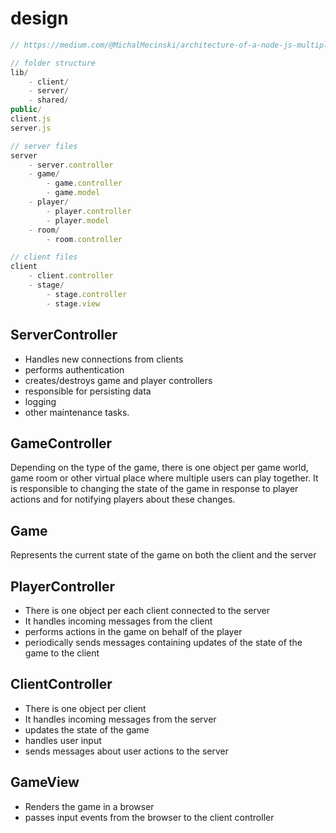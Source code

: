 # design

```js
// https://medium.com/@MichalMecinski/architecture-of-a-node-js-multiplayer-game-a9365356cb9

// folder structure
lib/
    - client/
    - server/
    - shared/
public/
client.js
server.js

// server files
server
    - server.controller
    - game/
        - game.controller
        - game.model
    - player/
        - player.controller
        - player.model
    - room/
        - room.controller

// client files
client
    - client.controller
    - stage/
        - stage.controller
        - stage.view
```

## ServerController

* Handles new connections from clients
* performs authentication
* creates/destroys game and player controllers
* responsible for persisting data
* logging
* other maintenance tasks.

## GameController

Depending on the type of the game, there is one object per game world, game room or other virtual place where multiple users can play together. It is responsible to changing the state of the game in response to player actions and for notifying players about these changes.

## Game

Represents the current state of the game on both the client and the server

## PlayerController

* There is one object per each client connected to the server
* It handles incoming messages from the client
* performs actions in the game on behalf of the player
* periodically sends messages containing updates of the state of the game to the client

## ClientController

* There is one object per client
* It handles incoming messages from the server
* updates the state of the game
* handles user input
* sends messages about user actions to the server

## GameView

* Renders the game in a browser
* passes input events from the browser to the client controller
